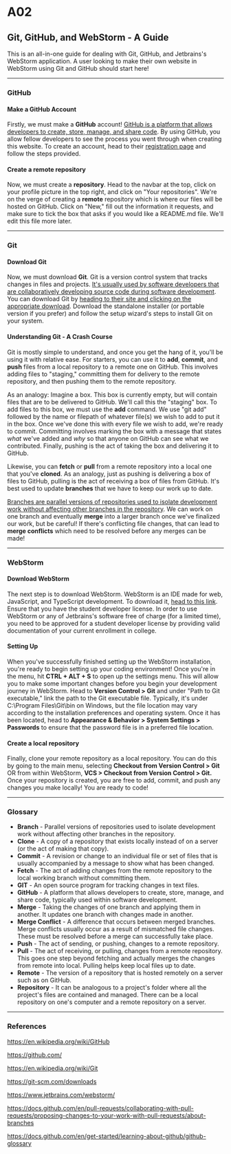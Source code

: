 # A02

## Git, GitHub, and WebStorm - A Guide
This is an all-in-one guide for dealing with Git, GitHub, and Jetbrains's WebStorm application. A user looking to make their own website in WebStorm using Git and GitHub should start here!

------------

### GitHub
#### Make a GitHub Account
Firstly, we must make a **GitHub** account!
[GitHub is a platform that allows developers to create, store, manage, and share code](https://en.wikipedia.org/wiki/GitHub "GitHub is a platform that allows developers to create, store, manage, and share code"). By using GitHub, you allow fellow developers to see the process you went through when creating this website.
To create an account, head to their [registration page](https://github.com/signup "registration page") and follow the steps provided.

#### Create a remote repository
Now, we must create a **repository**. Head to the navbar at the top, click on your profile picture in the top right, and click on "Your repositories". We're on the verge of creating a **remote** repository which is where our files will be hosted on GitHub.
Click on "New," fill out the information it requests, and make sure to tick the box that asks if you would like a README.md file. We'll edit this file more later.

------------

### Git
#### Download Git
Now, we must download **Git**. Git is a version control system that tracks changes in files and projects. [It's usually used by software developers that are collaboratively developing source code during software development](https://en.wikipedia.org/wiki/Git "It's usually used by software developers that are collaboratively developing source code during software development"). You can download Git by [heading to their site and clicking on the appropriate download](https://git-scm.com/downloads "heading to their site and clicking on the appropriate download"). Download the standalone installer (or portable version if you prefer) and follow the setup wizard's steps to install Git on your system.

#### Understanding Git - A Crash Course
Git is mostly simple to understand, and once you get the hang of it, you'll be using it with relative ease. For starters, you can use it to **add**, **commit**, and **push** files from a local repository to a remote one on GitHub. This involves adding files to "staging," committing them for delivery to the remote repository, and then pushing them to the remote repository.

As an analogy: Imagine a box. This box is currently empty, but will contain files that are to be delivered to GitHub. We'll call this the "staging" box. To add files to this box, we must use the **add** command. We use "git add" followed by the name or filepath of whatever file(s) we wish to add to put it in the box. Once we've done this with every file we wish to add, we're ready to commit. Committing involves marking the box with a message that states *what* we've added and *why* so that anyone on GitHub can see what we contributed. Finally, pushing is the act of taking the box and delivering it to GitHub.

Likewise, you can **fetch** or **pull** from a remote repository into a local one that you've **cloned**. As an analogy, just as pushing is delivering a box of files to GitHub, pulling is the act of receiving a box of files from GitHub. It's best used to update **branches** that we have to keep our work up to date.

[Branches are parallel versions of repositories used to isolate development work without affecting other branches in the repository](https://docs.github.com/en/pull-requests/collaborating-with-pull-requests/proposing-changes-to-your-work-with-pull-requests/about-branches "Branches are parallel versions of repositories used to isolate development work without affecting other branches in the repository"). We can work on one branch and eventually **merge** into a larger branch once we've finalized our work, but be careful! If there's conflicting file changes, that can lead to **merge conflicts** which need to be resolved before any merges can be made!

------------

### WebStorm
#### Download WebStorm
The next step is to download WebStorm. WebStorm is an IDE made for web, JavaScript, and TypeScript development.  To download it, [head to this link](https://www.jetbrains.com/webstorm/ "head to this link").
Ensure that you have the student developer license. In order to use WebStorm or any of Jetbrains's software free of charge (for a limited time), you need to be approved for a student developer license by providing valid documentation of your current enrollment in college.

#### Setting Up
When you've successfully finished setting up the WebStorm installation, you're ready to begin setting up your coding environment! Once you're in the menu, hit **CTRL + ALT + S** to open up the settings menu. This will allow you to make some important changes before you begin your development journey in WebStorm. Head to **Version Control > Git** and under "Path to Git executable," link the path to the Git executable file. Typically, it's under C:\Program Files\Git\bin on Windows, but the file location may vary according to the installation preferences and operating system.
Once it has been located, head to **Appearance & Behavior > System Settings > Passwords** to ensure that the password file is in a preferred file location.

#### Create a local repository
Finally, clone your remote repository as a local repository. You can do this by going to the main menu, selecting **Checkout from Version Control > Git** OR from within WebStorm, **VCS > Checkout from Version Control > Git.**
Once your repository is created, you are free to add, commit, and push any changes you make locally! You are ready to code!

------------

### Glossary
- **Branch** -  Parallel versions of repositories used to isolate development work without affecting other branches in the repository.
- **Clone** - A copy of a repository that exists locally instead of on a server (or the act of making that copy).
- **Commit** -  A revision or change to an individual file or set of files that is usually accompanied by a message to show what has been changed.
- **Fetch** - The act of adding changes from the remote repository to the local working branch without committing them.
- **GIT** - An open source program for tracking changes in text files.
- **GitHub** - A platform that allows developers to create, store, manage, and share code, typically used within software development.
- **Merge** - Taking the changes of one branch and applying them in another. It updates one branch with changes made in another.
- **Merge Conflict** - A difference that occurs between merged branches. Merge conflicts usually occur as a result of mismatched file changes. These must be resolved before a merge can successfully take place.
- **Push** - The act of sending, or pushing, changes to a remote repository.
- **Pull** - The act of receiving, or pulling, changes from a remote repository. This goes one step beyond fetching and actually merges the changes from remote into local. Pulling helps keep local files up to date.
- **Remote** - The version of a repository that is hosted remotely on a server such as on GitHub.
- **Repository** - It can be analogous to a project's folder where all the project's files are contained and managed. There can be a local repository on one's computer and a remote repository on a server.

------------

### References

https://en.wikipedia.org/wiki/GitHub

https://github.com/

https://en.wikipedia.org/wiki/Git

https://git-scm.com/downloads

https://www.jetbrains.com/webstorm/

https://docs.github.com/en/pull-requests/collaborating-with-pull-requests/proposing-changes-to-your-work-with-pull-requests/about-branches

https://docs.github.com/en/get-started/learning-about-github/github-glossary
